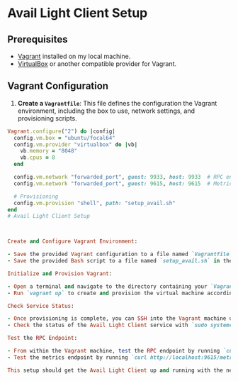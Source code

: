 # Avail Light Client Setup


## Prerequisites

- [Vagrant](https://www.vagrantup.com/downloads) installed on my local machine.
- [VirtualBox](https://www.virtualbox.org/wiki/Downloads) or another compatible provider for Vagrant.


## Vagrant Configuration

1. **Create a `Vagrantfile`**: This file defines the configuration the Vagrant environment, including the box to use, network settings, and provisioning scripts.

```ruby
Vagrant.configure("2") do |config|
  config.vm.box = "ubuntu/focal64"
  config.vm.provider "virtualbox" do |vb|
    vb.memory = "8048"
    vb.cpus = 8
  end

  config.vm.network "forwarded_port", guest: 9933, host: 9933  # RPC endpoint
  config.vm.network "forwarded_port", guest: 9615, host: 9615  # Metrics endpoint

  # Provisioning
  config.vm.provision "shell", path: "setup_avail.sh"
end
# Avail Light Client Setup



Create and Configure Vagrant Environment:

- Save the provided Vagrant configuration to a file named `Vagrantfile` in your project directory.
- Save the provided Bash script to a file named `setup_avail.sh` in the same directory.

Initialize and Provision Vagrant:

- Open a terminal and navigate to the directory containing your `Vagrantfile` and `setup_avail.sh`.
- Run `vagrant up` to create and provision the virtual machine according to the configuration.

Check Service Status:

- Once provisioning is complete, you can SSH into the Vagrant machine using `vagrant ssh`.
- Check the status of the Avail Light Client service with `sudo systemctl status avail-light-client`.

Test the RPC Endpoint:

- From within the Vagrant machine, test the RPC endpoint by running `curl http://localhost:9933`.
- Test the metrics endpoint by running `curl http://localhost:9615/metrics`.

This setup should get the Avail Light Client up and running with the necessary configurations and services. If you encounter issues, ensure all dependencies are properly installed and the service is correctly configured.
